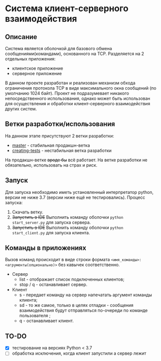 # Система клиент-серверного взаимодействия
## Описание
Система является оболочкой для базового обмена сообщениями(командами), основанного на TCP.
Разделяется на 2 отдельных приложения:
- клиентское приложение
- серверное приложение

В данном проекте разработан и реализован механизм обхода ограничения протокола TCP в виде максимального окна сообщений (по умолчанию 1024 байт). Проект не подразумевает никакого непосредственного использования, однако может быть использован для осуществления и обработки клиент-серверного взаимодействия других систем.
## Ветки разработки/использования
На данном этапе присутствуют 2 ветки разработки:
- [master](https://github.com/omelched/client-server-unittest/tree/master) - стабильная продакшн-ветка
- [creating-tests](https://github.com/omelched/client-server-unittest/tree/creating-tests) - нестабильная ветка разработки

На продакшн-ветке ~~вроде бы~~ всё работает.
На ветке разработки не обязательно, использовать на страх и риск.
## Запуск
Для запуска необходимо иметь установленный интерпретатор python, версии не ниже 3.7 (версии ниже ещё не тестировались).
Процесс запуска:
1.  Скачать ветку.
2.  ~~Запустить в IDE~~ Выполнить команду оболочки `python start_server.py` для запуска сервера.
3.  ~~Запустить в IDE~~ Выполнить команду оболочки `python start_client.py` для запуска клиента.
## Команды в приложениях
Вызов команд происходит в виде строки формата `<имя_команды>:<агрументы(опционально)>` без кавычек соответственно.
- Сервер
  - list - отображает список подключенных клиентов;
  - stop / q - останавливает сервер.
- Клиент
  - s - передает команду на сервер напечатать аргумент команды клиента;
  - sd - то же самое, только в целях отладки - сообщения взаимодействия будут отправляться по-очереди по команде пользователя <Enter>;
  - q - останавливает клиент.
## TO-DO
- [x] тестирование на версиях Python < 3.7
- [ ] обработка исключения, когда клиент запустили а сервер лежит